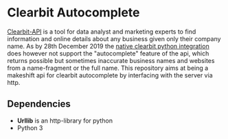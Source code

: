 # Clearbit Autocomplete

[Clearbit-API](https://clearbit.com/docs) is a tool for data analyst and marketing experts to find information and online details about any business given only their company name.
As by 28th December 2019 the [native clearbit python integration](https://github.com/clearbit/clearbit-python) does however not support the "autocomplete" feature of the api, which returns possible but sometimes inaccurate business names and websites from a name-fragment or the full name. This repository aims at being a makeshift api for clearbit autocomplete by interfacing with the server via http.


## Dependencies
- **Urllib** is an http-library for python
- Python 3
